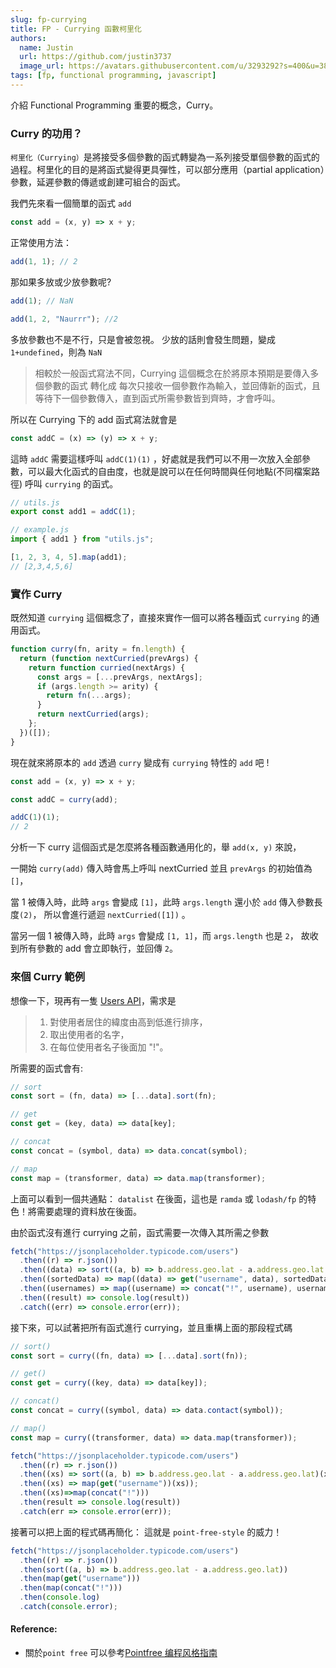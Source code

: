 ```yaml
---
slug: fp-currying
title: FP - Currying 函數柯里化
authors:
  name: Justin
  url: https://github.com/justin3737
  image_url: https://avatars.githubusercontent.com/u/3293292?s=400&u=38043a6390fdf82e3a2058d5a76e44345f8f6327&v=4
tags: [fp, functional programming, javascript]
---
```


介紹 Functional Programming 重要的概念，Curry。

### Curry 的功用？

`柯里化（Currying）`是將接受多個參數的函式轉變為一系列接受單個參數的函式的過程。柯里化的目的是將函式變得更具彈性，可以部分應用（partial application）參數，延遲參數的傳遞或創建可組合的函式。

我們先來看一個簡單的函式 `add`

```javascript
const add = (x, y) => x + y;
```

正常使用方法：

```javascript
add(1, 1); // 2
```

那如果多放或少放參數呢?

```javascript
add(1); // NaN

add(1, 2, "Naurrr"); //2
```

多放參數也不是不行，只是會被忽視。 少放的話則會發生問題，變成 `1+undefined`，則為 `NaN`

> 相較於一般函式寫法不同，Currying 這個概念在於將原本預期是要傳入多個參數的函式 轉化成 每次只接收一個參數作為輸入，並回傳新的函式，且等待下一個參數傳入，直到函式所需參數皆到齊時，才會呼叫。

所以在 Currying 下的 add 函式寫法就會是

```javascript
const addC = (x) => (y) => x + y;
```

這時 `addC` 需要這樣呼叫 `addC(1)(1)` ，好處就是我們可以不用一次放入全部參數，可以最大化函式的自由度，也就是說可以在任何時間與任何地點(不同檔案路徑) 呼叫 `currying` 的函式。

```javascript
// utils.js
export const add1 = addC(1);

// example.js
import { add1 } from "utils.js";

[1, 2, 3, 4, 5].map(add1);
// [2,3,4,5,6]
```

### 實作 Curry

既然知道 `currying` 這個概念了，直接來實作一個可以將各種函式 `currying` 的通用函式。

```javascript
function curry(fn, arity = fn.length) {
  return (function nextCurried(prevArgs) {
    return function curried(nextArgs) {
      const args = [...prevArgs, nextArgs];
      if (args.length >= arity) {
        return fn(...args);
      }
      return nextCurried(args);
    };
  })([]);
}
```

現在就來將原本的 `add` 透過 `curry` 變成有 `currying` 特性的 `add` 吧 !

```javascript
const add = (x, y) => x + y;

const addC = curry(add);

addC(1)(1);
// 2
```

分析一下 curry 這個函式是怎麼將各種函數通用化的，舉 `add(x, y)` 來說，

一開始 `curry(add)` 傳入時會馬上呼叫 nextCurried 並且 `prevArgs` 的初始值為 `[]`，

當 1 被傳入時，此時 `args` 會變成 `[1]`，此時 `args.length` 還小於 `add` 傳入參數長度`(2)`， 所以會進行遞迴 `nextCurried([1])` 。

當另一個 1 被傳入時，此時 `args` 會變成 `[1, 1]`，而 `args.length` 也是 `2`， 故收到所有參數的 add 會立即執行，並回傳 `2`。

### 來個 Curry 範例

想像一下，現再有一隻 [Users API](https://jsonplaceholder.typicode.com/users)，需求是

> 1. 對使用者居住的緯度由高到低進行排序，
> 2. 取出使用者的名字，
> 3. 在每位使用者名子後面加 "!"。

所需要的函式會有:

```javascript
// sort
const sort = (fn, data) => [...data].sort(fn);

// get
const get = (key, data) => data[key];

// concat
const concat = (symbol, data) => data.concat(symbol);

// map
const map = (transformer, data) => data.map(transformer);
```

上面可以看到一個共通點： `datalist` 在後面，這也是 `ramda` 或 `lodash/fp` 的特色！將需要處理的資料放在後面。

由於函式沒有進行 currying 之前，函式需要一次傳入其所需之參數

```javascript
fetch("https://jsonplaceholder.typicode.com/users")
  .then((r) => r.json())
  .then((data) => sort((a, b) => b.address.geo.lat - a.address.geo.lat, data))
  .then((sortedData) => map((data) => get("username", data), sortedData))
  .then((usernames) => map((username) => concat("!", username), usernames))
  .then((result) => console.log(result))
  .catch((err) => console.error(err));
```

接下來，可以試著把所有函式進行 currying，並且重構上面的那段程式碼

```javascript
// sort()
const sort = curry((fn, data) => [...data].sort(fn));

// get()
const get = curry((key, data) => data[key]);

// concat()
const concat = curry((symbol, data) => data.contact(symbol));

// map()
const map = curry((transformer, data) => data.map(transformer));
```

```javascript
fetch("https://jsonplaceholder.typicode.com/users")
  .then((r) => r.json())
  .then((xs) => sort((a, b) => b.address.geo.lat - a.address.geo.lat)(xs))
  .then((xs) => map(get("username"))(xs));
  .then((xs)=>map(concat("!")))
  .then(result => console.log(result))
  .catch(err => console.error(err));
```

接著可以把上面的程式碼再簡化：
這就是 `point-free-style` 的威力！

```javascript
fetch("https://jsonplaceholder.typicode.com/users")
  .then((r) => r.json())
  .then(sort((a, b) => b.address.geo.lat - a.address.geo.lat))
  .then(map(get("username")))
  .then(map(concat("!")))
  .then(console.log)
  .catch(console.error);
```

#### Reference:

- 關於`point free` 可以參考[Pointfree 编程风格指南](https://www.ruanyifeng.com/blog/2017/03/pointfree.html)
